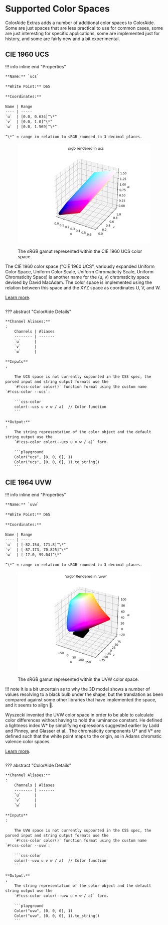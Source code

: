 # Supported Color Spaces

ColorAide Extras adds a number of additional color spaces to ColorAide. Some are just spaces that are less practical
to use for common cases, some are just interesting for specific applications, some are implemented just for history,
and some are fairly new and a bit experimental.

## CIE 1960 UCS

<div class="info-container" markdown="1">
!!! info inline end "Properties"

    **Name:** `ucs`

    **White Point:** D65

    **Coordinates:**

    Name | Range
    ---- | -----
    `u`  | [0.0, 0.634]^\*^
    `v`  | [0.0, 1.0]^\*^
    `w`  | [0.0, 1.569]^\*^

    ^\*^ ≈ range in relation to sRGB rounded to 3 decimal places.

<figure markdown="1">

![xyY](../images/ucs.png)

<figcaption>The sRGB gamut represented within the CIE 1960 UCS color space.</figcaption>
</figure>

The CIE 1960 color space ("CIE 1960 UCS", variously expanded Uniform Color Space, Uniform Color Scale, Uniform
Chromaticity Scale, Uniform Chromaticity Space) is another name for the (u, v) chromaticity space devised by David
MacAdam. The color space is implemented using the relation between this space and the XYZ space as coordinates U, V, and
W.

[Learn more](https://en.wikipedia.org/wiki/CIE_1960_color_space).
</div>

??? abstract "ColorAide Details"

    **Channel Aliases:**
    : 
        Channels | Aliases
        -------- | -------
        `u`      |
        `v`      |
        `w`      |

    **Inputs**
    : 

        The UCS space is not currently supported in the CSS spec, the parsed input and string output formats use the
        `#!css-color color()` function format using the custom name `#!css-color --ucs`:

        ```css-color
        color(--ucs u v w / a)  // Color function
        ```

    **Output:**
    : 
        The string representation of the color object and the default string output use the
        `#!css-color color(--ucs u v w / a)` form.

        ```playground
        Color("ucs", [0, 0, 0], 1)
        Color("ucs", [0, 0, 0], 1).to_string()
        ```

## CIE 1964 UVW

<div class="info-container" markdown="1">
!!! info inline end "Properties"

    **Name:** `uvw`

    **White Point:** D65

    **Coordinates:**

    Name | Range
    ---- | -----
    `u`  | [-82.154, 171.8]^\*^
    `v`  | [-87.173, 70.825]^\*^
    `w`  | [-17.0, 99.04]^\*^

    ^\*^ ≈ range in relation to sRGB rounded to 3 decimal places.

<figure markdown="1">

![UVW](../images/uvw.png)

<figcaption>The sRGB gamut represented within the UVW color space.</figcaption>
</figure>

!!! note
    It is a bit uncertain as to why the 3D model shows a number of values resolving to a black bulb under the shape,
    but the translation as been compared against some other libraries that have implemented the space, and it seems to
    align :shrug:.

Wyszecki invented the UVW color space in order to be able to calculate color differences without having to hold the
luminance constant. He defined a lightness index W* by simplifying expressions suggested earlier by Ladd and Pinney,
and Glasser et al.. The chromaticity components U* and V* are defined such that the white point maps to the origin,
as in Adams chromatic valence color spaces.

[Learn more](https://en.wikipedia.org/wiki/CIE_1964_color_space).
</div>

??? abstract "ColorAide Details"

    **Channel Aliases:**
    : 
        Channels | Aliases
        -------- | -------
        `u`      |
        `v`      |
        `w`      |

    **Inputs**
    : 

        The UVW space is not currently supported in the CSS spec, the parsed input and string output formats use the
        `#!css-color color()` function format using the custom name `#!css-color --uvw`:

        ```css-color
        color(--uvw u v w / a)  // Color function
        ```

    **Output:**
    : 
        The string representation of the color object and the default string output use the
        `#!css-color color(--uvw u v w / a)` form.

        ```playground
        Color("uvw", [0, 0, 0], 1)
        Color("uvw", [0, 0, 0], 1).to_string()
        ```

<style>
.info-container {display: inline-block;}
</style>
